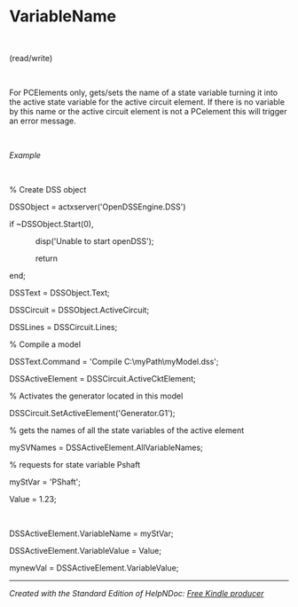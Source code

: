 # VariableName

&nbsp;

(read/write)

&nbsp;

For PCElements only, gets/sets the name of a state variable turning it into the active state variable for the active circuit element. If there is no variable by this name or the active circuit element is not a PCelement this will trigger an error message.&nbsp;

&nbsp;

*Example*

&nbsp;

% Create DSS object

DSSObject = actxserver('OpenDSSEngine.DSS')

if ~DSSObject.Start(0),

&nbsp; &nbsp; &nbsp; &nbsp; &nbsp; &nbsp; disp('Unable to start openDSS');

&nbsp; &nbsp; &nbsp; &nbsp; &nbsp; &nbsp; return

end;

DSSText = DSSObject.Text;

DSSCircuit = DSSObject.ActiveCircuit;

DSSLines = DSSCircuit.Lines;

% Compile a model &nbsp; &nbsp;

DSSText.Command = 'Compile C:\\myPath\\myModel.dss';

DSSActiveElement = DSSCircuit.ActiveCktElement;

% Activates the generator located in this model

DSSCircuit.SetActiveElement('Generator.G1');

% gets the names of all the state variables of the active element

mySVNames = DSSActiveElement.AllVariableNames;

% requests for state variable Pshaft

myStVar = 'PShaft';

Value = 1.23;

&nbsp;

DSSActiveElement.VariableName = myStVar;

DSSActiveElement.VariableValue = Value;

mynewVal = DSSActiveElement.VariableValue;


***
_Created with the Standard Edition of HelpNDoc: [Free Kindle producer](<https://www.helpndoc.com/feature-tour/create-ebooks-for-amazon-kindle>)_
